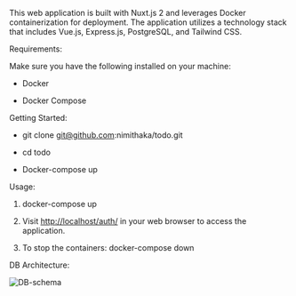 This web application is built with Nuxt.js 2 and leverages Docker containerization for deployment. The application utilizes a technology stack that includes Vue.js, Express.js, PostgreSQL, and Tailwind CSS.

Requirements:

Make sure you have the following installed on your machine:

*   Docker
    
*   Docker Compose
    

Getting Started:

*   git clone git@github.com:nimithaka/todo.git
    
*   cd todo
    
*   Docker-compose up
    

Usage:

1.  docker-compose up
    
2.  Visit [http://localhost/auth/](http://localhost/doc/) in your web browser to access the application.
    
3.  To stop the containers: docker-compose down
    

DB Architecture:

![DB-schema](https://github.com/nimithaka/todo/assets/168100350/996d5bea-65bf-415c-88dc-db674c084856)
